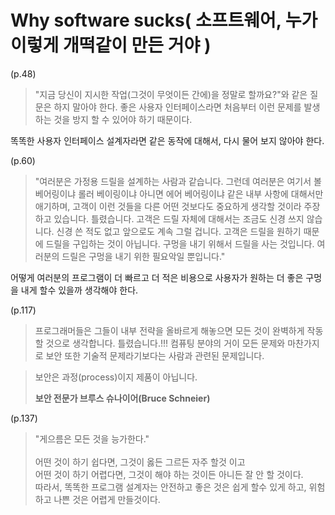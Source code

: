 # Why software sucks( 소프트웨어, 누가 이렇게 개떡같이 만든 거야 )


(p.48)
> "지금 당신이 지시한 작업(그것이 무엇이든 간에)을 정말로 할까요?"와 같은 질문은 하지 말아야 한다. 좋은 사용자 인터페이스라면 처음부터 이런 문제를 발생하는 것을 방지 할 수 있어야 하기 때문이다.  

똑똑한 사용자 인터페이스 설계자라면 같은 동작에 대해서, 다시 물어 보지 않아야 한다. 


(p.60)
> "여러분은 가정용 드릴을 설계하는 사람과 같습니다. 
그런데 여러분은 여기서 볼 베어링이냐 롤러 베이링이냐 
아니면 에어 베어링이냐 같은 내부 사항에 대해서만 애기하며, 
고객이 이런 것들을 다른 어떤 것보다도 중요하게 생각할 것이라 주장하고 있습니다. 
틀렸습니다. 
고객은 드릴 자체에 대해서는 조금도 신경 쓰지 않습니다. 
신경 쓴 적도 없고 앞으로도 계속 그럴 겁니다. 
고객은 드릴을 원하기 때문에 드릴을 구입하는 것이 아닙니다. 
구멍을 내기 위해서 드릴을 사는 것입니다. 
여러분의 드릴은 구멍을 내기 위한 필요악일 뿐입니다." 

어떻게 여러분의 프로그램이 더 빠르고 더 적은 비용으로 사용자가 원하는 더 좋은 구멍을 내게 할수 있을까 생각해야 한다. 


(p.117)
> 프로그래머들은 그들이 내부 전략을 올바르게 해놓으면 모든 것이 완벽하게 작동할 것으로 생각합니다.
틀렸습니다.!!! 컴퓨팅 분야의 거이 모든 문제와 마찬가지로 보안 또한 기술적 문제라기보다는 
사람과 관련된 문제입니다. 

> 보안은 과정(process)이지 제품이 아닙니다.
>
> __보안 전문가 브루스 슈나이어(Bruce Schneier)__


(p.137)
> "게으름은 모든 것을 능가한다."  <br/>  
> 어떤 것이 하기 쉽다면, 그것이 옳든 그르든 자주 할것 이고  <br/> 
> 어떤 것이 하기 어렵다면, 그것이 해야 하는 것이든 아니든 잘 안 할 것이다.  <br/> 
> 따라서, 똑똑한 프로그램 설계자는 안전하고 좋은 것은 쉽게 할수 있게 하고, 위험하고 나쁜 것은 어렵게 만들것이다.

 